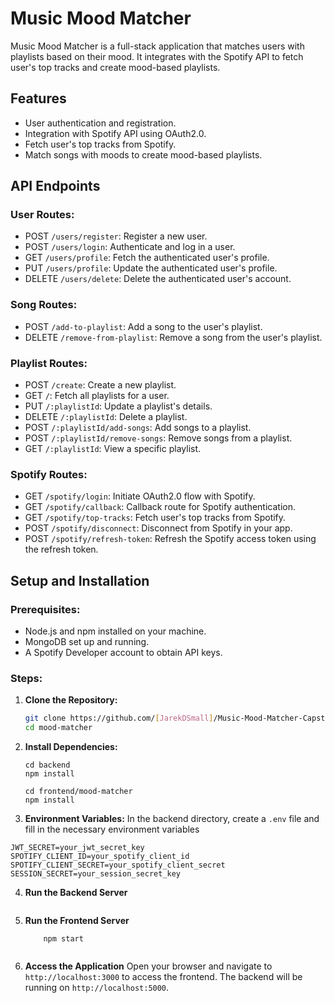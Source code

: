 # Music Mood Matcher

Music Mood Matcher is a full-stack application that matches users with playlists based on their mood. It integrates with the Spotify API to fetch user's top tracks and create mood-based playlists.

## Features

- User authentication and registration.
- Integration with Spotify API using OAuth2.0.
- Fetch user's top tracks from Spotify.
- Match songs with moods to create mood-based playlists.

## API Endpoints

### User Routes:
- POST `/users/register`: Register a new user.
- POST `/users/login`: Authenticate and log in a user.
- GET `/users/profile`: Fetch the authenticated user's profile.
- PUT `/users/profile`: Update the authenticated user's profile.
- DELETE `/users/delete`: Delete the authenticated user's account.

### Song Routes:
- POST `/add-to-playlist`: Add a song to the user's playlist.
- DELETE `/remove-from-playlist`: Remove a song from the user's playlist.

### Playlist Routes:
- POST `/create`: Create a new playlist.
- GET `/`: Fetch all playlists for a user.
- PUT `/:playlistId`: Update a playlist's details.
- DELETE `/:playlistId`: Delete a playlist.
- POST `/:playlistId/add-songs`: Add songs to a playlist.
- POST `/:playlistId/remove-songs`: Remove songs from a playlist.
- GET `/:playlistId`: View a specific playlist.

### Spotify Routes:
- GET `/spotify/login`: Initiate OAuth2.0 flow with Spotify.
- GET `/spotify/callback`: Callback route for Spotify authentication.
- GET `/spotify/top-tracks`: Fetch user's top tracks from Spotify.
- POST `/spotify/disconnect`: Disconnect from Spotify in your app.
- POST `/spotify/refresh-token`: Refresh the Spotify access token using the refresh token.



## Setup and Installation

### Prerequisites:
- Node.js and npm installed on your machine.
- MongoDB set up and running.
- A Spotify Developer account to obtain API keys.

### Steps:

1. **Clone the Repository:**
   ```bash
   git clone https://github.com/[JarekDSmall]/Music-Mood-Matcher-Capstone.git
   cd mood-matcher
2. **Install Dependencies:**
    ```
    cd backend
    npm install
    
    cd frontend/mood-matcher
    npm install

3. **Environment Variables:**
In the backend directory, create a `.env` file and fill in the necessary environment variables
```MONGODB_URI=your_mongodb_connection_string
JWT_SECRET=your_jwt_secret_key
SPOTIFY_CLIENT_ID=your_spotify_client_id
SPOTIFY_CLIENT_SECRET=your_spotify_client_secret
SESSION_SECRET=your_session_secret_key
```
4. **Run the Backend Server**
    ```npm start
5. **Run the Frontend Server**
    ```cd frontend/moodmatcher
        npm start
        
6. **Access the Application**
    Open your browser and navigate to `http://localhost:3000` to access the frontend. The backend will be running on `http://localhost:5000`.   